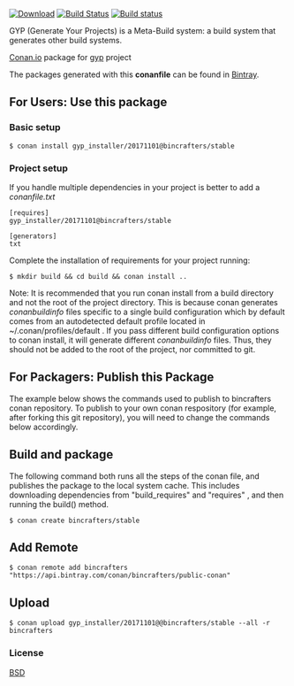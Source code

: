 [![Download](https://api.bintray.com/packages/bincrafters/public-conan/gyp_installer%3Abincrafters/images/download.svg)](https://bintray.com/bincrafters/public-conan/gyp_installer%3Abincrafters/_latestVersion)
[![Build Status](https://travis-ci.com/bincrafters/conan-gyp_installer.svg?branch=stable%2F20171101)](https://travis-ci.com/bincrafters/conan-gyp_installer)
[![Build status](https://ci.appveyor.com/api/projects/status/972imdjjj19mmau8?svg=true)](https://ci.appveyor.com/project/BinCrafters/conan-gyp-installer)

GYP (Generate Your Projects) is a Meta-Build system: a build system that generates other build systems.

[Conan.io](https://conan.io) package for [gyp](https://gyp.gsrc.io/) project

The packages generated with this **conanfile** can be found in [Bintray](https://bintray.com/bincrafters/public-conan/gyp_installer%3Abincrafters).

## For Users: Use this package

### Basic setup

    $ conan install gyp_installer/20171101@bincrafters/stable

### Project setup

If you handle multiple dependencies in your project is better to add a *conanfile.txt*

    [requires]
    gyp_installer/20171101@bincrafters/stable

    [generators]
    txt

Complete the installation of requirements for your project running:

    $ mkdir build && cd build && conan install ..

Note: It is recommended that you run conan install from a build directory and not the root of the project directory.  This is because conan generates *conanbuildinfo* files specific to a single build configuration which by default comes from an autodetected default profile located in ~/.conan/profiles/default .  If you pass different build configuration options to conan install, it will generate different *conanbuildinfo* files.  Thus, they should not be added to the root of the project, nor committed to git.

## For Packagers: Publish this Package

The example below shows the commands used to publish to bincrafters conan repository. To publish to your own conan respository (for example, after forking this git repository), you will need to change the commands below accordingly.

## Build and package

The following command both runs all the steps of the conan file, and publishes the package to the local system cache.  This includes downloading dependencies from "build_requires" and "requires" , and then running the build() method.

    $ conan create bincrafters/stable

## Add Remote

    $ conan remote add bincrafters "https://api.bintray.com/conan/bincrafters/public-conan"

## Upload

    $ conan upload gyp_installer/20171101@@bincrafters/stable --all -r bincrafters

### License
[BSD](https://chromium.googlesource.com/external/gyp/+/master/LICENSE)
